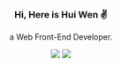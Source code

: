 <h3 align="center">Hi, Here is Hui Wen ✌️</h3>
<p align="center">a Web Front-End Developer.</p>

<p align="center">
  <a href="https://github.com/whelmin"><img src="https://github-readme-stats.vercel.app/api?username=whelmin&count_private=true&show_icons=true&include_all_commits=true&hide_rank=true&hide_title=true&line_height=24&hide=contribs"></a>
  <a href="https://github.com/whelmin"><img src="https://github-readme-stats.vercel.app/api/top-langs/?username=whelmin&hide_title=true&layout=compact"></a>
</p>
